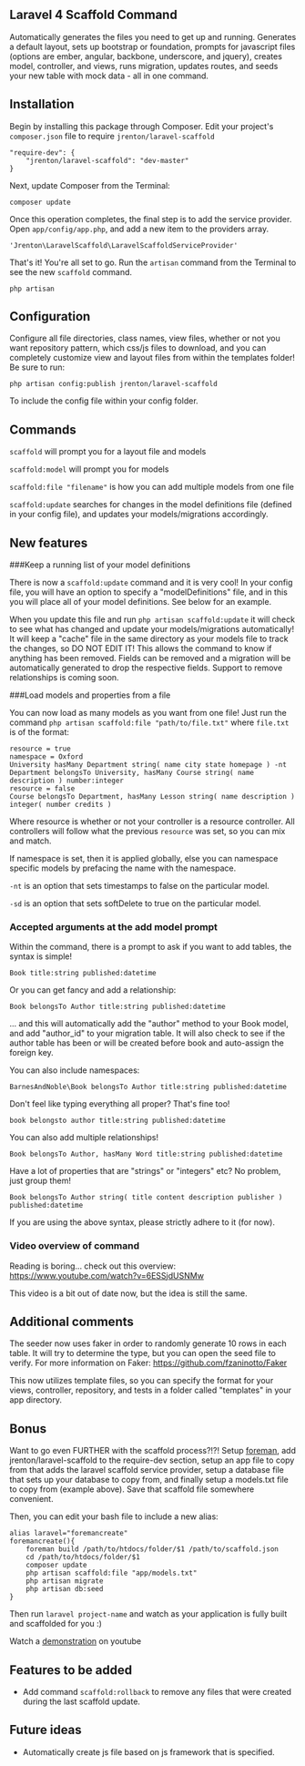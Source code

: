 ## Laravel 4 Scaffold Command

Automatically generates the files you need to get up and running. Generates a default layout, sets up bootstrap or foundation, prompts for javascript files (options are ember, angular, backbone, underscore, and jquery), creates model, controller, and views, runs migration, updates routes, and seeds your new table with mock data - all in one command.

## Installation

Begin by installing this package through Composer. Edit your project's `composer.json` file to require `jrenton/laravel-scaffold`

    "require-dev": {
		"jrenton/laravel-scaffold": "dev-master"
	}

Next, update Composer from the Terminal:

    composer update

Once this operation completes, the final step is to add the service provider. Open `app/config/app.php`, and add a new item to the providers array.

    'Jrenton\LaravelScaffold\LaravelScaffoldServiceProvider'

That's it! You're all set to go. Run the `artisan` command from the Terminal to see the new `scaffold` command.

    php artisan

## Configuration

Configure all file directories, class names, view files, whether or not you want repository pattern, which css/js files to download, and you can completely customize view and layout files from within the templates folder! Be sure to run:

`php artisan config:publish jrenton/laravel-scaffold`

To include the config file within your config folder.

## Commands

`scaffold` will prompt you for a layout file and models

`scaffold:model` will prompt you for models

`scaffold:file "filename"` is how you can add multiple models from one file

`scaffold:update` searches for changes in the model definitions file (defined in your config file), and updates your models/migrations accordingly.

## New features

###Keep a running list of your model definitions

There is now a `scaffold:update` command and it is very cool! In your config file, you will have an option
to specify a "modelDefinitions" file, and in this you will place all of your model definitions. See below
for an example.

When you update this file and run `php artisan scaffold:update` it will check to see what
has changed and update your models/migrations automatically! It will keep a "cache" file in the
same directory as your models file to track the changes, so DO NOT EDIT IT! This allows the command to
know if anything has been removed. Fields can be removed and a migration will be automatically generated
to drop the respective fields. Support to remove relationships is coming soon.

###Load models and properties from a file

You can now load as many models as you want from one file! Just run the command `php artisan scaffold:file "path/to/file.txt"` where `file.txt` is of the format:

    resource = true
    namespace = Oxford
    University hasMany Department string( name city state homepage ) -nt
    Department belongsTo University, hasMany Course string( name description ) number:integer
    resource = false
    Course belongsTo Department, hasMany Lesson string( name description ) integer( number credits )

Where resource is whether or not your controller is a resource controller. All controllers will follow what the previous `resource` was set, so you can mix and match.

If namespace is set, then it is applied globally, else you can namespace specific models by prefacing the name with the namespace.

`-nt` is an option that sets timestamps to false on the particular model.

`-sd` is an option that sets softDelete to true on the particular model.

### Accepted arguments at the add model prompt

Within the command, there is a prompt to ask if you want to add tables, the syntax is simple!

`Book title:string published:datetime`

Or you can get fancy and add a relationship:

`Book belongsTo Author title:string published:datetime`

... and this will automatically add the "author" method to your Book model, and add "author_id" to your migration table. It will also check to see if the author table has been or will be created before book and auto-assign the foreign key.

You can also include namespaces:

`BarnesAndNoble\Book belongsTo Author title:string published:datetime`

Don't feel like typing everything all proper? That's fine too!

`book belongsto author title:string published:datetime`

You can also add multiple relationships!

`Book belongsTo Author, hasMany Word title:string published:datetime`

Have a lot of properties that are "strings" or "integers" etc? No problem, just group them!

`Book belongsTo Author string( title content description publisher ) published:datetime`

If you are using the above syntax, please strictly adhere to it (for now).

### Video overview of command

Reading is boring... check out this overview: https://www.youtube.com/watch?v=6ESSjdUSNMw

This video is a bit out of date now, but the idea is still the same.

## Additional comments

The seeder now uses faker in order to randomly generate 10 rows in each table. It will try to determine the type, but you can open the seed file to verify. For more information on Faker: https://github.com/fzaninotto/Faker

This now utilizes template files, so you can specify the format for your views, controller, repository, and tests in a folder called "templates" in your app directory.

## Bonus

Want to go even FURTHER with the scaffold process?!?! Setup [foreman](https://github.com/Indatus/foreman), add jrenton/laravel-scaffold to the require-dev section, setup an app file to copy from that adds the laravel scaffold service provider, setup a database file that sets up your database to copy from, and finally setup a models.txt file to copy from (example above). Save that scaffold file somewhere convenient.

Then, you can edit your bash file to include a new alias:

    alias laravel="foremancreate"
    foremancreate(){
        foreman build /path/to/htdocs/folder/$1 /path/to/scaffold.json
        cd /path/to/htdocs/folder/$1
        composer update
        php artisan scaffold:file "app/models.txt"
        php artisan migrate
        php artisan db:seed
    }

Then run `laravel project-name` and watch as your application is fully built and scaffolded for you :)

Watch a [demonstration](http://youtu.be/e7otZWQSqrY) on youtube

## Features to be added

- Add command `scaffold:rollback` to remove any files that were created during the last scaffold update.

## Future ideas

- Automatically create js file based on js framework that is specified.
